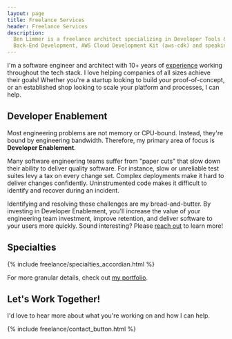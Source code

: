 ```yaml
---
layout: page
title: Freelance Services
header: Freelance Services
description:
  Ben Limmer is a freelance architect specializing in Developer Tools & Experience, Cloud Computing, Front-End and
  Back-End Development, AWS Cloud Development Kit (aws-cdk) and speaking engagements.
---
```


I'm a software engineer and architect with 10+ years of [experience](/portfolio) working throughout the tech stack. I
love helping companies of all sizes achieve their goals! Whether you're a startup looking to build your
proof-of-concept, or an established shop looking to scale your platform and processes, I can help.

## Developer Enablement

Most engineering problems are not memory or CPU-bound. Instead, they're bound by engineering bandwidth. Therefore, my
primary area of focus is **Developer Enablement**.

Many software engineering teams suffer from "paper cuts" that slow down their ability to deliver quality software. For
instance, slow or unreliable test suites levy a tax on every change set. Complex deployments make it hard to deliver
changes confidently. Uninstrumented code makes it difficult to identify and recover during an incident.

Identifying and resolving these challenges are my bread-and-butter. By investing in Developer Enablement, you'll
increase the value of your engineering team investment, improve retention, and deliver software to your users more
quickly. Sound interesting? Please [reach out](/freelance/contact) to learn more!

## Specialties

{% include freelance/specialties_accordian.html %}

For more granular details, check out [my portfolio](/portfolio).

## Let's Work Together!

I'd love to hear more about what you're working on and how I can help.

{% include freelance/contact_button.html %}
